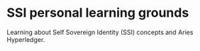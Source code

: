 # SSI personal learning grounds
Learning about Self Sovereign Identity (SSI) concepts and Aries Hyperledger.
